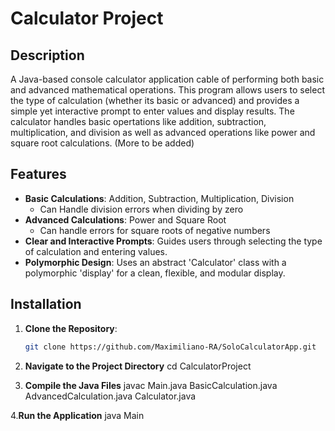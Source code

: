 # Calculator Project

## Description
A Java-based console calculator application cable of performing both basic and advanced mathematical operations. This program allows users to select  the type of calculation (whether its basic or advanced) and provides a simple  yet interactive prompt to enter values and display results. The calculator handles basic opertations like addition, subtraction, multiplication, and division as well as advanced operations like power and square root calculations. (More to be added)

## Features
- **Basic Calculations**: Addition, Subtraction, Multiplication, Division
   - Can Handle division errors when dividing by zero
- **Advanced Calculations**: Power and Square Root
   - Can handle errors for square roots of negative numbers
- **Clear and Interactive Prompts**: Guides users through selecting the type of calculation and entering values.
- **Polymorphic Design**: Uses an abstract 'Calculator' class with a polymorphic 'display' for a clean, flexible, and modular display.

## Installation
1. **Clone the Repository**:
   ```bash
   git clone https://github.com/Maximiliano-RA/SoloCalculatorApp.git

2. **Navigate to the Project Directory**
   cd CalculatorProject

3. **Compile the Java Files**
   javac Main.java BasicCalculation.java AdvancedCalculation.java Calculator.java

4.**Run the Application**
  java Main
